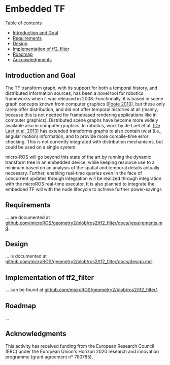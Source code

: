 # Embedded TF

Table of contents

*   [Introduction and Goal](#introduction-and-goal)
*   [Requirements](#requirements)
*   [Design](#design)
*   [Implementation of tf2_filter](#Implementation-of-tf2_filter)
*   [Roadmap](#roadmap)
*   [Acknowledgments](#acknowledgments)


## Introduction and Goal

The TF transform graph, with its support for both a temporal history, and distributed information sources, has been a novel tool for robotics frameworks when it was released in 2008. Functionally, it is based in scene graph concepts known from computer graphics [[Foote 2013]](https://ieeexplore.ieee.org/document/6556373), but these only rarely offer distribution, and did not offer temporal histories at all (mainly, because this is not needed for framebased rendering applications like in computer graphics). Distributed scene graphs have become more widely available also in computer graphics. In robotics, work by de Laet et al. [[De Laet et al. 2013]](https://ieeexplore.ieee.org/document/6696693) has extended transforms graphs to also contain twist (i.e., angular motion) information, and to provide more compile-time error checking. This is not currently integrated with distribution mechanisms, but could be used on a single system.

micro-ROS will go beyond this state of the art by running the dynamic transform tree in an embedded device, while keeping resource use to a minimum based on an analysis of the spatial and temporal details actually necessary. Further, enabling real-time queries even in the face of concurrent updates through integration will be realized through integration with the microROS real-time executor. It is also planned to integrate the embedded TF will with the node lifecycle to achieve further power-savings


## Requirements

... are documented at [github.com/microROS/geometry2/blob/ros2/tf2_filter/docs/requirements.md](https://github.com/microROS/geometry2/blob/ros2/tf2_filter/docs/requirements.md).


## Design

... is documented at  [github.com/microROS/geometry2/blob/ros2/tf2_filter/docs/design.md](https://github.com/microROS/geometry2/blob/ros2/tf2_filter/docs/design.md).


## Implementation of tf2_filter

... can be found at  [github.com/microROS/geometry2/blob/ros2/tf2_filter/](https://github.com/microROS/geometry2/blob/ros2/tf2_filter/).


## Roadmap

...


## Acknowledgments

This activity has received funding from the European Research Council (ERC) under the European Union's Horizon 2020 research and innovation programme (grant agreement n° 780785).
